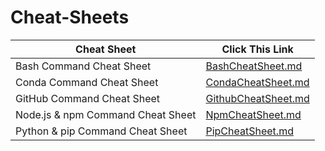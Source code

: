# Cheat-Sheets

| Cheat Sheet                       | Click This Link                                                                                     |
| --------------------------------- | --------------------------------------------------------------------------------------------------- |
| Bash Command Cheat Sheet          | [BashCheatSheet.md](https://github.com/Harshit-Soni78/Cheat-Sheets/blob/main/BashCheatSheet.md)     |
| Conda Command Cheat Sheet         | [CondaCheatSheet.md](https://github.com/Harshit-Soni78/Cheat-Sheets/blob/main/CondaCheatSheet.md)   |
| GitHub Command Cheat Sheet        | [GithubCheatSheet.md](https://github.com/Harshit-Soni78/Cheat-Sheets/blob/main/GithubCheatSheet.md) |
| Node.js & npm Command Cheat Sheet | [NpmCheatSheet.md](https://github.com/Harshit-Soni78/Cheat-Sheets/blob/main/NpmCheatSheet.md)       |
| Python & pip Command Cheat Sheet  | [PipCheatSheet.md](https://github.com/Harshit-Soni78/Cheat-Sheets/blob/main/PipCheatSheet.md)       |
